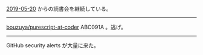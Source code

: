 [2019-05-20][] からの読書会を継続している。

---

[bouzuya/purescript-at-coder][] ABC091A 。逃げ。

---

GitHub security alerts が大量に来た。

[2019-05-20]: https://blog.bouzuya.net/2019/05/20/
[bouzuya/purescript-at-coder]: https://github.com/bouzuya/purescript-at-coder
